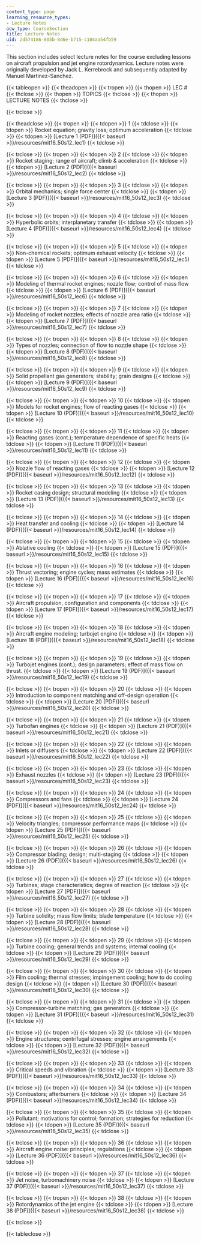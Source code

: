 ```yaml
---
content_type: page
learning_resource_types:
- Lecture Notes
ocw_type: CourseSection
title: Lecture Notes
uid: 2d574186-805b-8d6e-b715-c104aa54fb59
---
```


This section includes select lecture notes for the course excluding lessons on aircraft propulsion and jet engine rotordynamics. Lecture notes were originally developed by Jack L. Kerrebrock and subsequently adapted by Manuel Martinez-Sanchez.

{{< tableopen >}}
{{< theadopen >}}
{{< tropen >}}
{{< thopen >}}
LEC #
{{< thclose >}}
{{< thopen >}}
TOPICS
{{< thclose >}}
{{< thopen >}}
LECTURE NOTES
{{< thclose >}}

{{< trclose >}}

{{< theadclose >}}
{{< tropen >}}
{{< tdopen >}}
1
{{< tdclose >}}
{{< tdopen >}}
Rocket equation; gravity loss; optimum acceleration
{{< tdclose >}}
{{< tdopen >}}
[Lecture 1 (PDF)]({{< baseurl >}}/resources/mit16_50s12_lec1)
{{< tdclose >}}

{{< trclose >}}
{{< tropen >}}
{{< tdopen >}}
2
{{< tdclose >}}
{{< tdopen >}}
Rocket staging; range of aircraft; climb & acceleration
{{< tdclose >}}
{{< tdopen >}}
[Lecture 2 (PDF)]({{< baseurl >}}/resources/mit16_50s12_lec2)
{{< tdclose >}}

{{< trclose >}}
{{< tropen >}}
{{< tdopen >}}
3
{{< tdclose >}}
{{< tdopen >}}
Orbital mechanics; single force center
{{< tdclose >}}
{{< tdopen >}}
[Lecture 3 (PDF)]({{< baseurl >}}/resources/mit16_50s12_lec3)
{{< tdclose >}}

{{< trclose >}}
{{< tropen >}}
{{< tdopen >}}
4
{{< tdclose >}}
{{< tdopen >}}
Hyperbolic orbits; interplanetary transfer
{{< tdclose >}}
{{< tdopen >}}
[Lecture 4 (PDF)]({{< baseurl >}}/resources/mit16_50s12_lec4)
{{< tdclose >}}

{{< trclose >}}
{{< tropen >}}
{{< tdopen >}}
5
{{< tdclose >}}
{{< tdopen >}}
Non-chemical rockets; optimum exhaust velocity
{{< tdclose >}}
{{< tdopen >}}
[Lecture 5 (PDF)]({{< baseurl >}}/resources/mit16_50s12_lec5)
{{< tdclose >}}

{{< trclose >}}
{{< tropen >}}
{{< tdopen >}}
6
{{< tdclose >}}
{{< tdopen >}}
Modeling of thermal rocket engines; nozzle flow; control of mass flow
{{< tdclose >}}
{{< tdopen >}}
[Lecture 6 (PDF)]({{< baseurl >}}/resources/mit16_50s12_lec6)
{{< tdclose >}}

{{< trclose >}}
{{< tropen >}}
{{< tdopen >}}
7
{{< tdclose >}}
{{< tdopen >}}
Modeling of rocket nozzles; effects of nozzle area ratio
{{< tdclose >}}
{{< tdopen >}}
[Lecture 7 (PDF)]({{< baseurl >}}/resources/mit16_50s12_lec7)
{{< tdclose >}}

{{< trclose >}}
{{< tropen >}}
{{< tdopen >}}
8
{{< tdclose >}}
{{< tdopen >}}
Types of nozzles; connection of flow to nozzle shape
{{< tdclose >}}
{{< tdopen >}}
[Lecture 8 (PDF)]({{< baseurl >}}/resources/mit16_50s12_lec8)
{{< tdclose >}}

{{< trclose >}}
{{< tropen >}}
{{< tdopen >}}
9
{{< tdclose >}}
{{< tdopen >}}
Solid propellant gas generators; stability; grain designs
{{< tdclose >}}
{{< tdopen >}}
[Lecture 9 (PDF)]({{< baseurl >}}/resources/mit16_50s12_lec9)
{{< tdclose >}}

{{< trclose >}}
{{< tropen >}}
{{< tdopen >}}
10
{{< tdclose >}}
{{< tdopen >}}
Models for rocket engines; flow of reacting gases
{{< tdclose >}}
{{< tdopen >}}
[Lecture 10 (PDF)]({{< baseurl >}}/resources/mit16_50s12_lec10)
{{< tdclose >}}

{{< trclose >}}
{{< tropen >}}
{{< tdopen >}}
11
{{< tdclose >}}
{{< tdopen >}}
Reacting gases (cont.); temperature dependence of specific heats
{{< tdclose >}}
{{< tdopen >}}
[Lecture 11 (PDF)]({{< baseurl >}}/resources/mit16_50s12_lec11)
{{< tdclose >}}

{{< trclose >}}
{{< tropen >}}
{{< tdopen >}}
12
{{< tdclose >}}
{{< tdopen >}}
Nozzle flow of reacting gases
{{< tdclose >}}
{{< tdopen >}}
[Lecture 12 (PDF)]({{< baseurl >}}/resources/mit16_50s12_lec12)
{{< tdclose >}}

{{< trclose >}}
{{< tropen >}}
{{< tdopen >}}
13
{{< tdclose >}}
{{< tdopen >}}
Rocket casing design; structural modeling
{{< tdclose >}}
{{< tdopen >}}
[Lecture 13 (PDF)]({{< baseurl >}}/resources/mit16_50s12_lec13)
{{< tdclose >}}

{{< trclose >}}
{{< tropen >}}
{{< tdopen >}}
14
{{< tdclose >}}
{{< tdopen >}}
Heat transfer and cooling
{{< tdclose >}}
{{< tdopen >}}
[Lecture 14 (PDF)]({{< baseurl >}}/resources/mit16_50s12_lec14)
{{< tdclose >}}

{{< trclose >}}
{{< tropen >}}
{{< tdopen >}}
15
{{< tdclose >}}
{{< tdopen >}}
Ablative cooling
{{< tdclose >}}
{{< tdopen >}}
[Lecture 15 (PDF)]({{< baseurl >}}/resources/mit16_50s12_lec15)
{{< tdclose >}}

{{< trclose >}}
{{< tropen >}}
{{< tdopen >}}
16
{{< tdclose >}}
{{< tdopen >}}
Thrust vectoring; engine cycles; mass estimates
{{< tdclose >}}
{{< tdopen >}}
[Lecture 16 (PDF)]({{< baseurl >}}/resources/mit16_50s12_lec16)
{{< tdclose >}}

{{< trclose >}}
{{< tropen >}}
{{< tdopen >}}
17
{{< tdclose >}}
{{< tdopen >}}
Aircraft propulsion, configuration and components
{{< tdclose >}}
{{< tdopen >}}
[Lecture 17 (PDF)]({{< baseurl >}}/resources/mit16_50s12_lec17)
{{< tdclose >}}

{{< trclose >}}
{{< tropen >}}
{{< tdopen >}}
18
{{< tdclose >}}
{{< tdopen >}}
Aircraft engine modeling; turbojet engine
{{< tdclose >}}
{{< tdopen >}}
[Lecture 18 (PDF)]({{< baseurl >}}/resources/mit16_50s12_lec18)
{{< tdclose >}}

{{< trclose >}}
{{< tropen >}}
{{< tdopen >}}
19
{{< tdclose >}}
{{< tdopen >}}
Turbojet engines (cont.); design parameters; effect of mass flow on thrust.
{{< tdclose >}}
{{< tdopen >}}
[Lecture 19 (PDF)]({{< baseurl >}}/resources/mit16_50s12_lec19)
{{< tdclose >}}

{{< trclose >}}
{{< tropen >}}
{{< tdopen >}}
20
{{< tdclose >}}
{{< tdopen >}}
Introduction to component matching and off-design operation
{{< tdclose >}}
{{< tdopen >}}
[Lecture 20 (PDF)]({{< baseurl >}}/resources/mit16_50s12_lec20)
{{< tdclose >}}

{{< trclose >}}
{{< tropen >}}
{{< tdopen >}}
21
{{< tdclose >}}
{{< tdopen >}}
Turbofan engines
{{< tdclose >}}
{{< tdopen >}}
[Lecture 21 (PDF)]({{< baseurl >}}/resources/mit16_50s12_lec21)
{{< tdclose >}}

{{< trclose >}}
{{< tropen >}}
{{< tdopen >}}
22
{{< tdclose >}}
{{< tdopen >}}
Inlets or diffusers
{{< tdclose >}}
{{< tdopen >}}
[Lecture 22 (PDF)]({{< baseurl >}}/resources/mit16_50s12_lec22)
{{< tdclose >}}

{{< trclose >}}
{{< tropen >}}
{{< tdopen >}}
23
{{< tdclose >}}
{{< tdopen >}}
Exhaust nozzles
{{< tdclose >}}
{{< tdopen >}}
[Lecture 23 (PDF)]({{< baseurl >}}/resources/mit16_50s12_lec23)
{{< tdclose >}}

{{< trclose >}}
{{< tropen >}}
{{< tdopen >}}
24
{{< tdclose >}}
{{< tdopen >}}
Compressors and fans
{{< tdclose >}}
{{< tdopen >}}
[Lecture 24 (PDF)]({{< baseurl >}}/resources/mit16_50s12_lec24)
{{< tdclose >}}

{{< trclose >}}
{{< tropen >}}
{{< tdopen >}}
25
{{< tdclose >}}
{{< tdopen >}}
Velocity triangles; compressor performance maps
{{< tdclose >}}
{{< tdopen >}}
[Lecture 25 (PDF)]({{< baseurl >}}/resources/mit16_50s12_lec25)
{{< tdclose >}}

{{< trclose >}}
{{< tropen >}}
{{< tdopen >}}
26
{{< tdclose >}}
{{< tdopen >}}
Compressor blading; design; multi-staging
{{< tdclose >}}
{{< tdopen >}}
[Lecture 26 (PDF)]({{< baseurl >}}/resources/mit16_50s12_lec26)
{{< tdclose >}}

{{< trclose >}}
{{< tropen >}}
{{< tdopen >}}
27
{{< tdclose >}}
{{< tdopen >}}
Turbines; stage characteristics; degree of reaction
{{< tdclose >}}
{{< tdopen >}}
[Lecture 27 (PDF)]({{< baseurl >}}/resources/mit16_50s12_lec27)
{{< tdclose >}}

{{< trclose >}}
{{< tropen >}}
{{< tdopen >}}
28
{{< tdclose >}}
{{< tdopen >}}
Turbine solidity; mass flow limits; blade temperature
{{< tdclose >}}
{{< tdopen >}}
[Lecture 28 (PDF)]({{< baseurl >}}/resources/mit16_50s12_lec28)
{{< tdclose >}}

{{< trclose >}}
{{< tropen >}}
{{< tdopen >}}
29
{{< tdclose >}}
{{< tdopen >}}
Turbine cooling; general trends and systems; internal cooling
{{< tdclose >}}
{{< tdopen >}}
[Lecture 29 (PDF)]({{< baseurl >}}/resources/mit16_50s12_lec29)
{{< tdclose >}}

{{< trclose >}}
{{< tropen >}}
{{< tdopen >}}
30
{{< tdclose >}}
{{< tdopen >}}
Film cooling; thermal stresses; impingement cooling; how to do cooling design
{{< tdclose >}}
{{< tdopen >}}
[Lecture 30 (PDF)]({{< baseurl >}}/resources/mit16_50s12_lec30)
{{< tdclose >}}

{{< trclose >}}
{{< tropen >}}
{{< tdopen >}}
31
{{< tdclose >}}
{{< tdopen >}}
Compressor-turbine matching; gas generators
{{< tdclose >}}
{{< tdopen >}}
[Lecture 31 (PDF)]({{< baseurl >}}/resources/mit16_50s12_lec31)
{{< tdclose >}}

{{< trclose >}}
{{< tropen >}}
{{< tdopen >}}
32
{{< tdclose >}}
{{< tdopen >}}
Engine structures; centrifugal stresses; engine arrangements
{{< tdclose >}}
{{< tdopen >}}
[Lecture 32 (PDF)]({{< baseurl >}}/resources/mit16_50s12_lec32)
{{< tdclose >}}

{{< trclose >}}
{{< tropen >}}
{{< tdopen >}}
33
{{< tdclose >}}
{{< tdopen >}}
Critical speeds and vibration
{{< tdclose >}}
{{< tdopen >}}
[Lecture 33 (PDF)]({{< baseurl >}}/resources/mit16_50s12_lec33)
{{< tdclose >}}

{{< trclose >}}
{{< tropen >}}
{{< tdopen >}}
34
{{< tdclose >}}
{{< tdopen >}}
Combustors; afterburners
{{< tdclose >}}
{{< tdopen >}}
[Lecture 34 (PDF)]({{< baseurl >}}/resources/mit16_50s12_lec34)
{{< tdclose >}}

{{< trclose >}}
{{< tropen >}}
{{< tdopen >}}
35
{{< tdclose >}}
{{< tdopen >}}
Pollutant; motivations for control; formation; strategies for reduction
{{< tdclose >}}
{{< tdopen >}}
[Lecture 35 (PDF)]({{< baseurl >}}/resources/mit16_50s12_lec35)
{{< tdclose >}}

{{< trclose >}}
{{< tropen >}}
{{< tdopen >}}
36
{{< tdclose >}}
{{< tdopen >}}
Aircraft engine noise: principles; regulations
{{< tdclose >}}
{{< tdopen >}}
[Lecture 36 (PDF)]({{< baseurl >}}/resources/mit16_50s12_lec36)
{{< tdclose >}}

{{< trclose >}}
{{< tropen >}}
{{< tdopen >}}
37
{{< tdclose >}}
{{< tdopen >}}
Jet noise, turbomachinery noise
{{< tdclose >}}
{{< tdopen >}}
[Lecture 37 (PDF)]({{< baseurl >}}/resources/mit16_50s12_lec37)
{{< tdclose >}}

{{< trclose >}}
{{< tropen >}}
{{< tdopen >}}
38
{{< tdclose >}}
{{< tdopen >}}
Rotordynamics of the jet engine
{{< tdclose >}}
{{< tdopen >}}
[Lecture 38 (PDF)]({{< baseurl >}}/resources/mit16_50s12_lec38)
{{< tdclose >}}

{{< trclose >}}

{{< tableclose >}}
